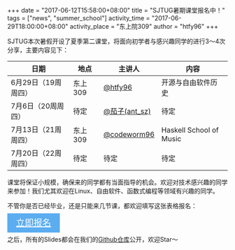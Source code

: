 
+++
date = "2017-06-12T15:58:00+08:00"
title = "SJTUG暑期课堂报名中！"
tags = ["news", "summer_school"]
activity_time = "2017-06-29T18:00:00+08:00"
activity_place = "东上院309"
author = "htfy96"
+++

SJTUG本次暑假开设了夏季第二课堂，将面向初学者与感兴趣同学的进行3～4次分享，主要内容见下：

日期    | 地点  | 主讲人   | 内容
--------|-------|---------|-----
6月29日（19周周四）     | 东上309    | [@htfy96](https://intmainreturn0.com)   | 开源与自由软件历史
7月6日（20周周四）   | 待定          |   [@茄子(ant_sz)](https://io-meter.com)         |  待定
7月13日（21周周四）  | 东上309       | [@codeworm96](http://codeworm96.github.io)      | Haskell School of Music
7月20日（22周周四）  | 待定          | 待定                                    | 待定

课堂将保证小规模，确保来的同学都有当面指导的机会。欢迎对技术感兴趣的同学来参加！我们尤其欢迎在Linux、自由软件、函数式编程等领域有兴趣的同学。

不管你是否已经毕业，还是只能来几节课，都欢迎填写这张表格报名：

<a href="https://wj.qq.com/s/1401085/f0a5" target="_blank" rel="nofollow" style="color:#fff;font-size:20px; background:#5badf0;padding: 10px 20px 10px 20px;">立即报名</a>

之后，所有的Slides都会在我们的[Github仓库](https://github.com/sjtug/sharing)公开，欢迎Star～
